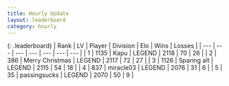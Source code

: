```yaml
---
title: Hourly Update
layout: leaderboard
category: hourly
---
```


{: .leaderboard}
| Rank | LV | Player | Division | Elo | Wins | Losses |
| --- | --- | --- | --- | --- | --- | --- |
| <span data-change="0">1</span> | 1135 | <span title="ID: 204953">Kapu</span> | LEGEND | <span data-change="0">2118</span> | <span data-change="0">70</span> | <span data-change="0">26</span> |
| <span data-change="0">2</span> | 386 | <span title="ID: 382502">Merry Christmas</span> | LEGEND | <span data-change="0">2117</span> | <span data-change="0">72</span> | <span data-change="0">27</span> |
| <span data-change="0">3</span> | 1126 | <span title="ID: 203132">Sparing alt</span> | LEGEND | <span data-change="0">2115</span> | <span data-change="0">54</span> | <span data-change="0">18</span> |
| <span data-change="0">4</span> | 837 | <span title="ID: 416373">miracle03</span> | LEGEND | <span data-change="-10">2076</span> | <span data-change="0">31</span> | <span data-change="1">6</span> |
| <span data-change="0">5</span> | 35 | <span title="ID: 337821">passingsucks</span> | LEGEND | <span data-change="0">2070</span> | <span data-change="0">50</span> | <span data-change="0">9</span> |